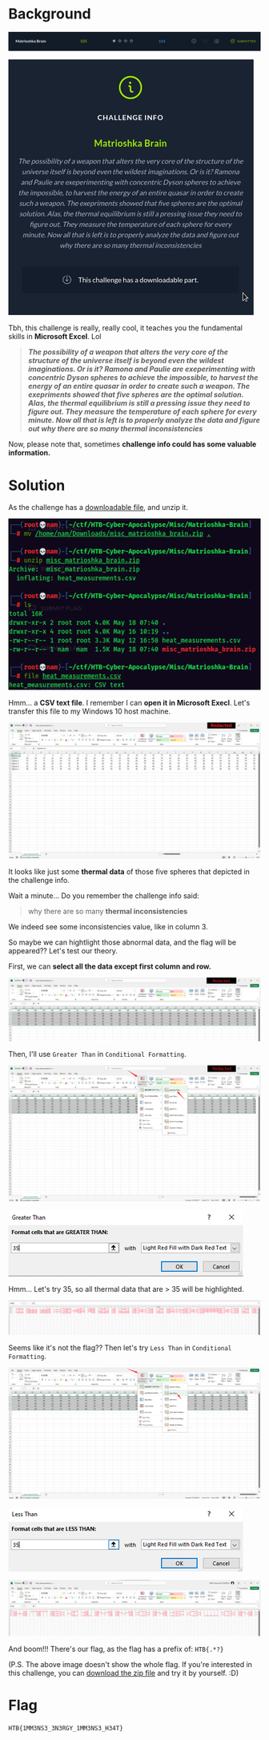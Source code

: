 # Background
![background1](https://github.com/siunam321/CTF-Writeups/blob/main/Cyber-Apocalypse-CTF-2022/Misc/Matrioshka-Brain/images/background1.png)

![background2](https://github.com/siunam321/CTF-Writeups/blob/main/Cyber-Apocalypse-CTF-2022/Misc/Matrioshka-Brain/images/background2.png)

Tbh, this challenge is really, really cool, it teaches you the fundamental skills in **Microsoft Excel**. Lol

> ***The possibility of a weapon that alters the very core of the structure of the universe itself is beyond even the wildest imaginations. Or is it? Ramona and Paulie are exeperimenting with concentric Dyson spheres to achieve the impossible, to harvest the energy of an entire quasar in order to create such a weapon. The exepriments showed that five spheres are the optimal solution. Alas, the thermal equilibrium is still a pressing issue they need to figure out. They measure the temperature of each sphere for every minute. Now all that is left is to properly analyze the data and figure out why there are so many thermal inconsistencies***

Now, please note that, sometimes **challenge info could has some valuable information.**

# Solution

As the challenge has a [downloadable file](https://github.com/siunam321/CTF-Writeups/blob/main/Cyber-Apocalypse-CTF-2022/Misc/Matrioshka-Brain/misc_matrioshka_brain.zip), and unzip it.

![solution1](https://github.com/siunam321/CTF-Writeups/blob/main/Cyber-Apocalypse-CTF-2022/Misc/Matrioshka-Brain/images/solution1.png)

Hmm... a **CSV text file**. I remember I can **open it in Microsoft Execl**. Let's transfer this file to my Windows 10 host machine.

![solution2](https://github.com/siunam321/CTF-Writeups/blob/main/Cyber-Apocalypse-CTF-2022/Misc/Matrioshka-Brain/images/solution2.png)

It looks like just some **thermal data** of those five spheres that depicted in the challenge info.

Wait a minute... Do you remember the challenge info said:

> why there are so many **thermal inconsistencies**

We indeed see some inconsistencies value, like in column 3.

So maybe we can hightlight those abnormal data, and the flag will be appeared?? Let's test our theory.

First, we can **select all the data except first column and row.**

![solution3](https://github.com/siunam321/CTF-Writeups/blob/main/Cyber-Apocalypse-CTF-2022/Misc/Matrioshka-Brain/images/solution3.png)

Then, I'll use `Greater Than` in `Conditional Formatting`.

![solution4](https://github.com/siunam321/CTF-Writeups/blob/main/Cyber-Apocalypse-CTF-2022/Misc/Matrioshka-Brain/images/solution4.png)

![solution5](https://github.com/siunam321/CTF-Writeups/blob/main/Cyber-Apocalypse-CTF-2022/Misc/Matrioshka-Brain/images/solution5.png)

Hmm... Let's try 35, so all thermal data that are > 35 will be highlighted.

![solution6](https://github.com/siunam321/CTF-Writeups/blob/main/Cyber-Apocalypse-CTF-2022/Misc/Matrioshka-Brain/images/solution6.png)

Seems like it's not the flag?? Then let's try `Less Than` in `Conditional Formatting`.

![solution7](https://github.com/siunam321/CTF-Writeups/blob/main/Cyber-Apocalypse-CTF-2022/Misc/Matrioshka-Brain/images/solution7.png)

![solution8](https://github.com/siunam321/CTF-Writeups/blob/main/Cyber-Apocalypse-CTF-2022/Misc/Matrioshka-Brain/images/solution8.png)

![flag](https://github.com/siunam321/CTF-Writeups/blob/main/Cyber-Apocalypse-CTF-2022/Misc/Matrioshka-Brain/images/flag.png)

And boom!!! There's our flag, as the flag has a prefix of: `HTB{.*?}`

(P.S. The above image doesn't show the whole flag. If you're interested in this challenge, you can [download the zip file](https://github.com/siunam321/CTF-Writeups/blob/main/Cyber-Apocalypse-CTF-2022/Misc/Matrioshka-Brain/misc_matrioshka_brain.zip) and try it by yourself. :D)

# Flag
`HTB{1MM3NS3_3N3RGY_1MM3NS3_H34T}`